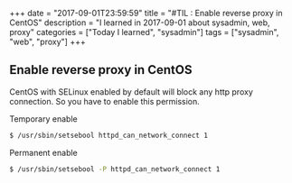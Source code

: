 +++
date = "2017-09-01T23:59:59"
title = "#TIL : Enable reverse proxy in CentOS"
description = "I learned in 2017-09-01 about sysadmin, web, proxy"
categories = ["Today I learned", "sysadmin"]
tags = ["sysadmin", "web", "proxy"]
+++



## Enable reverse proxy in CentOS

CentOS with SELinux enabled by default will block any http proxy connection. So you have to enable this permission.

Temporary enable

```bash
$ /usr/sbin/setsebool httpd_can_network_connect 1
```

Permanent enable

```bash
$ /usr/sbin/setsebool -P httpd_can_network_connect 1
```
